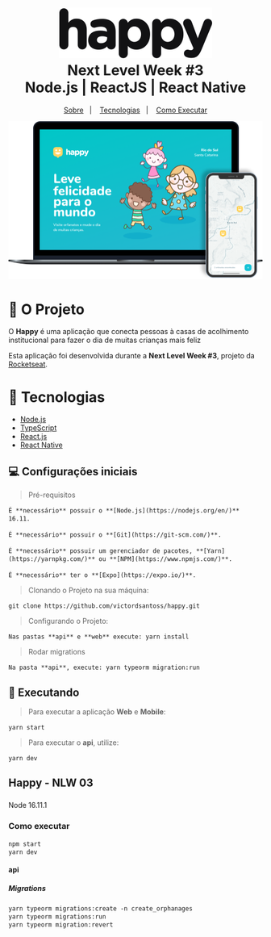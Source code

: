 <h1 align="center">
    <img alt="Happy" src="./assets/logo.svg" height="100px" />
    <br>Next Level Week #3<br/>
    Node.js | ReactJS | React Native
</h1>

<p align="center">
  <a href="#sobre">Sobre</a>&nbsp;&nbsp;&nbsp;|&nbsp;&nbsp;&nbsp;
  <a href="#tecnologias">Tecnologias</a>&nbsp;&nbsp;&nbsp;|&nbsp;&nbsp;&nbsp;
  <a href="#executar">Como Executar</a>
</p>

<p align="center">
    <img alt="Design do Projeto" width="650px" src="./assets/happy.png" />
<p>

<a id="sobre"></a>

# 🚀 O Projeto

O **Happy** é uma aplicação que conecta pessoas à casas de acolhimento institucional para fazer o dia de muitas crianças mais feliz

Esta aplicação foi desenvolvida durante a **Next Level Week #3**, projeto da [Rocketseat](https://rocketseat.com.br/).

<a id="tecnologias"></a>

# 🔩 Tecnologias

- [Node.js](https://nodejs.org/en/)
- [TypeScript](https://www.typescriptlang.org/)
- [React.js](https://pt-br.reactjs.org/)
- [React Native](https://reactnative.dev/)

<a id="executar"></a>

## 💻 Configurações iniciais 

> Pré-requisitos

    É **necessário** possuir o **[Node.js](https://nodejs.org/en/)** 16.11.
    
    É **necessário** possuir o **[Git](https://git-scm.com/)**.

    É **necessário** possuir um gerenciador de pacotes, **[Yarn](https://yarnpkg.com/)** ou **[NPM](https://www.npmjs.com/)**.

    É **necessário** ter o **[Expo](https://expo.io/)**.

> Clonando o Projeto na sua máquina:

    git clone https://github.com/victordsantoss/happy.git

> Configurando o Projeto:

    Nas pastas **api** e **web** execute: yarn install

> Rodar migrations

    Na pasta **api**, execute: yarn typeorm migration:run


## 🏃 Executando

> Para executar a aplicação **Web** e **Mobile**:
    
    yarn start


> Para executar o **api**, utilize:

    yarn dev


## Happy - NLW 03



### 
Node 16.11.1

### Como executar 
    npm start
    yarn dev

#### api
##### Migrations
    yarn typeorm migrations:create -n create_orphanages
    yarn typeorm migrations:run
    yarn typeorm migration:revert